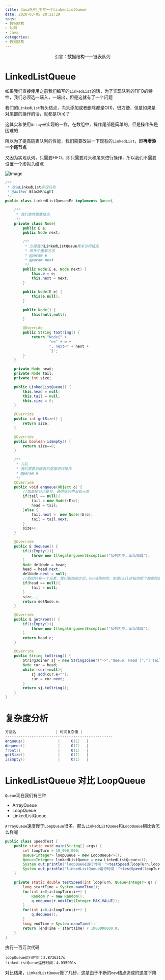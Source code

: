 ```yaml
---
title: Java队列_手写一个LinkedListQueue
date: 2020-03-05 20:21:29
tags:
- 数据结构
- 队列
- Java
categories:
- 数据结构
---
```



<center>
    引言：数据结构——链表队列
</center>

<!--more-->


# LinkedListQueue

如果我们直接使用之前我们编写的`LinkedList`的话，为了实现队列的FIFO的特性，我们必须选一端入，一端出，但是这就有了一个问题

我们的`LinkedList`有头结点，向头添加或者删除都是O(1)，很方便，但是如果是对尾部的操作的话，就都是O(n)了

这其实和使用`Array`来实现的一样，在数组中，操作尾部是简单的，但是操作头是困难的

所以为了提高链表队列的性能，我们需要改进一下现有的`LinkedList`，即**再增添一个尾节点**

又因为实现队列，只需要FIFO，即只需要对头和尾来进行操作，所以我们不需要设置一个虚拟头结点



![image](https://github.com/YesYourHighness/MyPicStore/raw/master/dataStruct/LinkedListQueue.png)


```java
/**
 * 改进LinkedList实现队列
 * @author BlackKnight
 */
public class LinkedListQueue<E> implements Queue{

    /**
     * 我们依然需要结点
     */
    private class Node{
        public E e;
        public Node next;

        /**
         * 方便我的LinkedListQueue类来访问结点
         * 有多个重载方法
         * @param e
         * @param next
         */
        public Node(E e, Node next) {
            this.e = e;
            this.next = next;
        }

        public Node(E e) {
            this(e,null);
        }

        public Node() {
            this(null,null);
        }

        @Override
        public String toString() {
            return "Node{" +
                    "e=" + e +
                    ", next=" + next +
                    '}';
        }
    }

    private Node head;
    private Node tail;
    private int size;

    public LinkedListQueue() {
        this.head = null;
        this.tail = null;
        this.size = 0;
    }

    @Override
    public int getSize() {
        return size;
    }

    @Override
    public boolean isEmpty() {
        return size==0;
    }

    /**
     * 入队
     * 我们需要对链表的尾部进行操作
     * @param o
     */
    @Override
    public void enqueue(Object o) {
        //如果尾节点是空，说明队列中没有元素
        if(tail == null){
            tail = new Node((E)o);
            head = tail;
        }else {
            tail.next =  new Node((E)o);
            tail = tail.next;
        }
        size++;
    }

    @Override
    public E dequeue() {
        if(isEmpty()){
            throw new IllegalArgumentException("队列为空，出队错误");
        }
        Node delNode = head;
        head = head.next;
        delNode.next = null;
        //假如只有一个元素，我们删掉他之后，head指向空，但是tail还指向那个被删除的元素，所以置空tail
        if(head == null){
            tail = null;
        }
        size--;
        return delNode.e;
    }

    @Override
    public E getFront() {
        if(isEmpty()){
            throw new IllegalArgumentException("队列为空，出队错误");
        }
        return head.e;
    }

    @Override
    public String toString() {
        StringJoiner sj = new StringJoiner("->","Queue: Head [","] tail");
        Node cur = head;
        while (cur!=null){
            sj.add(cur.e+"");
            cur = cur.next;
        }
        return sj.toString();
    }
}
```

# 复杂度分析
```java
方法名                  | 时间复杂度 |
-------------------------------------------------
enqueue()               |     O(1)   |
dequeue()               |     O(1)   |
front()                 |     O(1)   |
getSize()               |     O(1)   |
isEmpty()               |     O(1)   |
```


# LinkedListQueue 对比 LoopQueue

`Queue`现在我们有三种
- ArrayQueue
- LoopQueue
- LinkedListQueue

`ArrayQueue`速度慢于`LoopQueue`很多，那么`LinkedListQueue`和`LoopQueue`相比会怎么样呢

```java
public class SpeedTest {
    public static void main(String[] args) {
        int loopTurn = 10_000_000;
        Queue<Integer> loopQueue = new LoopQueue<>();
        Queue<Integer> linkedListQueue = new LinkedListQueue<>();
        System.out.println("loopQueue运行时间："+testSpeed(loopTurn,loopQueue)+"s");
        System.out.println("linkedListQueue运行时间："+testSpeed(loopTurn,linkedListQueue)+"s");
    }

    private static double testSpeed(int loopTurn, Queue<Integer> q) {
        long startTime = System.nanoTime();
        for(int i=0;i<loopTurn;i++) {
            Random r = new Random();
            q.enqueue(r.nextInt(Integer.MAX_VALUE));
        }
        for(int i=0;i<loopTurn;i++) {
            q.dequeue();
        }
        long endTime = System.nanoTime();
        return (endTime - startTime) / 1000000000.0;
    }
}
```
执行一百万次代码
```
loopQueue运行时间：2.8736317s
linkedListQueue运行时间：4.035901s
```
对比结果，`LinkedListQueue`慢了几秒，这是由于不断的`new`结点造成的速度下降